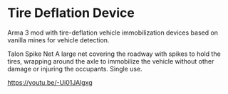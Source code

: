 # Tire Deflation Device

Arma 3 mod with tire-deflation vehicle immobilization devices based on vanilla mines for vehicle detection.

Talon Spike Net
A large net covering the roadway with spikes to hold the tires, wrapping around the axle to immobilize the vehicle without other damage or injuring the occupants. Single use.

https://youtu.be/-Ui01JAlgxg
